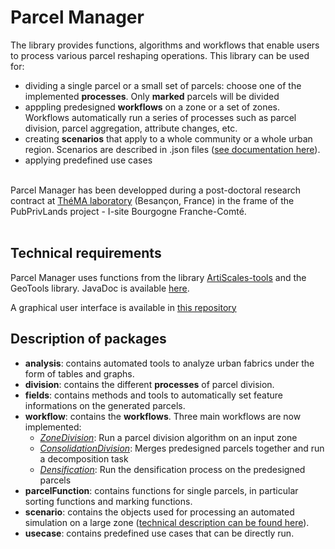 # Parcel Manager

The library provides functions, algorithms and workflows that enable users to process various parcel reshaping operations.
This library can be used for:
<ul>
    <li>dividing a single parcel or a small set of parcels: choose one of the implemented <b>processes</b>. Only <b>marked</b> parcels will be divided</li>
    <li>apppling predesigned <b>workflows</b> on a zone or a set of zones. Workflows automatically run a series of processes such as parcel division, parcel aggregation, attribute changes, etc.
    <li>creating <b>scenarios</b> that apply to a whole community or a whole urban region. Scenarios are described in .json files (<a href = "https://github.com/ArtiScales/ParcelManager/blob/master/src/main/resources/doc/scenarioCreation.md">see documentation here</a>).</li>
    <li>applying predefined use cases</li>
</ul>

<br />
Parcel Manager has been developped during a post-doctoral research contract at <a href="http://thema.univ-fcomte.fr/">ThéMA laboratory</a> (Besançon, France) in the frame of the PubPrivLands project - I-site Bourgogne Franche-Comté. 
<br />

<br />


## Technical requirements

Parcel Manager uses functions from the library <a href = "https://github.com/ArtiScales/ArtiScales-tools">ArtiScales-tools</a> and the GeoTools library.
JavaDoc is available <a href="https://artiscales.github.io/javadoc/ParcelManager/">here</a>.

A graphical user interface is available in <a href="https://framagit.org/artiscales/parcelmanagergui">this repository</a> 


## Description of packages

<ul>
<li><b>analysis</b>: contains automated tools to analyze urban fabrics under the form of tables and graphs.</li>
<li><b>division</b>: contains the different <b>processes</b> of parcel division.</li>
<li><b>fields</b>: contains methods and tools to automatically set feature informations on the generated parcels.</li>
<li><b>workflow</b>: contains the <b>workflows</b>. Three main workflows are now implemented: 
    <ul>
        <li><a href="https://github.com/ArtiScales/ParcelManager/blob/master/src/main/java/fr/ign/artiscales/workflow/ZoneDivision.java"><i>ZoneDivision</i></a>: Run a parcel division algorithm on an input zone</li>
        <li><a href="https://github.com/ArtiScales/ParcelManager/blob/master/src/main/java/fr/ign/artiscales/workflow/ConsolidationDivision.java"><i>ConsolidationDivision</i></a>: Merges predesigned parcels together and run a decomposition task</li>
        <li><a href="https://github.com/ArtiScales/ParcelManager/blob/master/src/main/java/fr/ign/artiscales/workflow/Densification.java"><i>Densification</i></a>: Run the densification process on the predesigned parcels</li>
    </ul>
</li>
<li><b>parcelFunction</b>: contains functions for single parcels, in particular sorting functions and marking functions.</li>
<li><b>scenario</b>: contains the objects used for processing an automated simulation on a large zone (<a href="https://github.com/ArtiScales/ParcelManager/blob/master/src/main/resources/doc/scenarioCreation.md">technical description can be found here</a>).</li>
<li><b>usecase</b>: contains predefined use cases that can be directly run.</li>
</ul>
<br />
